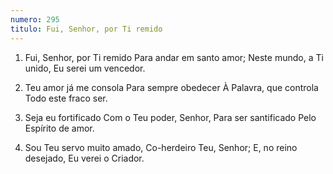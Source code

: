 ```yaml
---
numero: 295
titulo: Fui, Senhor, por Ti remido
---
```

1. Fui, Senhor, por Ti remido
   Para andar em santo amor;
   Neste mundo, a Ti unido,
   Eu serei um vencedor.

2. Teu amor já me consola
   Para sempre obedecer
   À Palavra, que controla
   Todo este fraco ser.

3. Seja eu fortificado
   Com o Teu poder, Senhor,
   Para ser santificado
   Pelo Espírito de amor.

4. Sou Teu servo muito amado,
   Co-herdeiro Teu, Senhor;
   E, no reino desejado,
   Eu verei o Criador.

